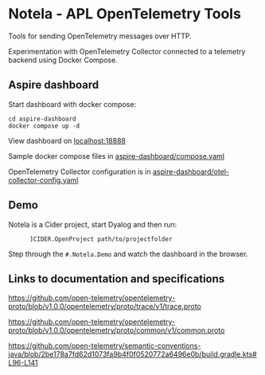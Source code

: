 # Notela - APL OpenTelemetry Tools

Tools for sending OpenTelemetry messages over HTTP.

Experimentation with OpenTelemetry Collector connected to a telemetry backend using Docker Compose.

## Aspire dashboard
Start dashboard with docker compose:

```
cd aspire-dashboard
docker compose up -d
```

View dashboard on [localhost:18888](https://localhost:18888)

Sample docker compose files in [aspire-dashboard/compose.yaml](./aspire-dashboard/compose.yaml)

OpenTelemetry Collector configuration is in [aspire-dashboard/otel-collector-config.yaml](./aspire-dashboard/otel-collector-config.yaml)

## Demo

Notela is a Cider project, start Dyalog and then run:

```
      ]CIDER.OpenProject path/to/projectfolder
```

Step through the `#.Notela.Demo` and watch the dashboard in the browser.

## Links to documentation and specifications

https://github.com/open-telemetry/opentelemetry-proto/blob/v1.0.0/opentelemetry/proto/trace/v1/trace.proto

https://github.com/open-telemetry/opentelemetry-proto/blob/v1.0.0/opentelemetry/proto/common/v1/common.proto

https://github.com/open-telemetry/semantic-conventions-java/blob/2be178a7fd62d1073fa9b4f0f0520772a6496e0b/build.gradle.kts#L96-L141